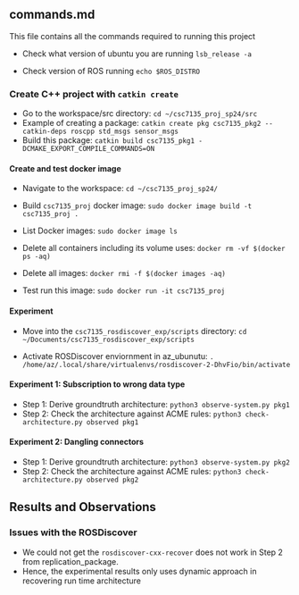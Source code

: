 ## commands.md

This file contains all the commands required to running this project

* Check what version of ubuntu you are running
```lsb_release -a```

* Check version of ROS running
```echo $ROS_DISTRO```

### Create C++ project with ```catkin create```

* Go to the workspace/src directory: ```cd ~/csc7135_proj_sp24/src```
* Example of creating a package: ```catkin create pkg csc7135_pkg2 --catkin-deps roscpp std_msgs sensor_msgs```
* Build this package: ```catkin build csc7135_pkg1 -DCMAKE_EXPORT_COMPILE_COMMANDS=ON```

#### Create and test docker image

* Navigate to the workspace: ```cd ~/csc7135_proj_sp24/```
* Build ```csc7135_proj``` docker image: ```sudo docker image build -t csc7135_proj .```
* List Docker images: ```sudo docker image ls```
* Delete all containers including its volume uses: ```docker rm -vf $(docker ps -aq)```
* Delete all images: ```docker rmi -f $(docker images -aq)```

* Test run this image: ```sudo docker run -it csc7135_proj```

#### Experiment

* Move into the ```csc7135_rosdiscover_exp/scripts``` directory: ```cd ~/Documents/csc7135_rosdiscover_exp/scripts```

* Activate ROSDiscover enviornment in az_ubunutu: ```. /home/az/.local/share/virtualenvs/rosdiscover-2-DhvFio/bin/activate```

#### Experiment 1: Subscription to wrong data type

* Step 1: Derive groundtruth architecture: ```python3 observe-system.py pkg1```
* Step 2: Check the architecture against ACME rules: ```python3 check-architecture.py observed pkg1```

#### Experiment 2: Dangling connectors

* Step 1: Derive groundtruth architecture: ```python3 observe-system.py pkg2```
* Step 2: Check the architecture against ACME rules: ```python3 check-architecture.py observed pkg2```

<!-- * Step 2: Run ROSDiscover to statically recover architecture: ```python3 recover-system.py recovery fetch_lsu``` -->

## Results and Observations

### Issues with the ROSDiscover

* We could not get the ```rosdiscover-cxx-recover``` does not work in Step 2 from replication_package.
* Hence, the experimental results only uses dynamic approach in recovering run time architecture
